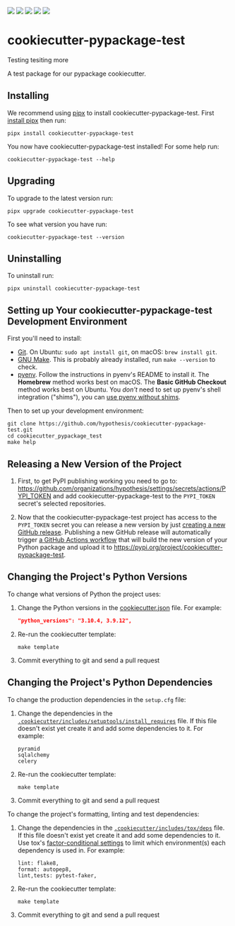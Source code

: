 <a href="https://pypi.org/project/cookiecutter-pypackage-test"><img src="https://img.shields.io/pypi/v/cookiecutter-pypackage-test"></a>
<a><img src="https://img.shields.io/badge/python-3.10 | 3.9 | 3.8-success"></a>
<a href="https://github.com/hypothesis/cookiecutter-pypackage-test/blob/main/LICENSE"><img src="https://img.shields.io/badge/license-BSD--2--Clause-success"></a>
<a href="https://github.com/hypothesis/cookiecutters/tree/main/pypackage"><img src="https://img.shields.io/badge/cookiecutter-pypackage-success"></a>
<a href="https://black.readthedocs.io/en/stable/"><img src="https://img.shields.io/badge/code%20style-black-000000"></a>

# cookiecutter-pypackage-test

Testing tesiting
more

A test package for our pypackage cookiecutter.

## Installing

We recommend using [pipx](https://pypa.github.io/pipx/) to install
cookiecutter-pypackage-test.
First [install pipx](https://pypa.github.io/pipx/#install-pipx) then run:

```terminal
pipx install cookiecutter-pypackage-test
```

You now have cookiecutter-pypackage-test installed! For some help run:

```
cookiecutter-pypackage-test --help
```

## Upgrading

To upgrade to the latest version run:

```terminal
pipx upgrade cookiecutter-pypackage-test
```

To see what version you have run:

```terminal
cookiecutter-pypackage-test --version
```

## Uninstalling

To uninstall run:

```
pipx uninstall cookiecutter-pypackage-test
```

## Setting up Your cookiecutter-pypackage-test Development Environment

First you'll need to install:

* [Git](https://git-scm.com/).
  On Ubuntu: `sudo apt install git`, on macOS: `brew install git`.
* [GNU Make](https://www.gnu.org/software/make/).
  This is probably already installed, run `make --version` to check.
* [pyenv](https://github.com/pyenv/pyenv).
  Follow the instructions in pyenv's README to install it.
  The **Homebrew** method works best on macOS.
  The **Basic GitHub Checkout** method works best on Ubuntu.
  You _don't_ need to set up pyenv's shell integration ("shims"), you can
  [use pyenv without shims](https://github.com/pyenv/pyenv#using-pyenv-without-shims).

Then to set up your development environment:

```terminal
git clone https://github.com/hypothesis/cookiecutter-pypackage-test.git
cd cookiecutter_pypackage_test
make help
```

## Releasing a New Version of the Project

1. First, to get PyPI publishing working you need to go to:
   <https://github.com/organizations/hypothesis/settings/secrets/actions/PYPI_TOKEN>
   and add cookiecutter-pypackage-test to the `PYPI_TOKEN` secret's selected
   repositories.

2. Now that the cookiecutter-pypackage-test project has access to the `PYPI_TOKEN` secret
   you can release a new version by just [creating a new GitHub release](https://docs.github.com/en/repositories/releasing-projects-on-github/managing-releases-in-a-repository).
   Publishing a new GitHub release will automatically trigger
   [a GitHub Actions workflow](.github/workflows/pypi.yml)
   that will build the new version of your Python package and upload it to
   <https://pypi.org/project/cookiecutter-pypackage-test>.

## Changing the Project's Python Versions

To change what versions of Python the project uses:

1. Change the Python versions in the
   [cookiecutter.json](.cookiecutter/cookiecutter.json) file. For example:

   ```json
   "python_versions": "3.10.4, 3.9.12",
   ```

2. Re-run the cookiecutter template:

   ```terminal
   make template
   ```

3. Commit everything to git and send a pull request

## Changing the Project's Python Dependencies

To change the production dependencies in the `setup.cfg` file:

1. Change the dependencies in the [`.cookiecutter/includes/setuptools/install_requires`](.cookiecutter/includes/setuptools/install_requires) file.
   If this file doesn't exist yet create it and add some dependencies to it.
   For example:

   ```
   pyramid
   sqlalchemy
   celery
   ```

2. Re-run the cookiecutter template:

   ```terminal
   make template
   ```

3. Commit everything to git and send a pull request

To change the project's formatting, linting and test dependencies:

1. Change the dependencies in the [`.cookiecutter/includes/tox/deps`](.cookiecutter/includes/tox/deps) file.
   If this file doesn't exist yet create it and add some dependencies to it.
   Use tox's [factor-conditional settings](https://tox.wiki/en/latest/config.html#factors-and-factor-conditional-settings)
   to limit which environment(s) each dependency is used in.
   For example:

   ```
   lint: flake8,
   format: autopep8,
   lint,tests: pytest-faker,
   ```

2. Re-run the cookiecutter template:

   ```terminal
   make template
   ```

3. Commit everything to git and send a pull request
